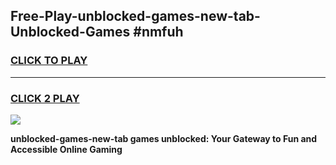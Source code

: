 
## Free-Play-unblocked-games-new-tab-Unblocked-Games #nmfuh
<h3>
<a href="https://news.freeplayer.one?title=unblocked-games-new-tab&ref=8M">CLICK TO PLAY</a></h3>
<hr>

<h3>
<a href="https://news.freeplayer.one?title=unblocked-games-new-tab&ref=8M">CLICK 2 PLAY</a>
  
</h3>

<a href="https://news.freeplayer.one?title=unblocked-games-new-tab&ref=8M"><img src="https://clearcache.store/games.png"></a>


**unblocked-games-new-tab games unblocked: Your Gateway to Fun and Accessible Online Gaming**
